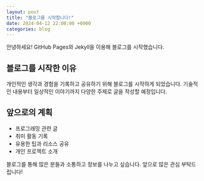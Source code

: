 ```yaml
---
layout: post
title: "블로그를 시작합니다!"
date: 2024-04-12 22:00:00 +0900
categories: blog
---
```


안녕하세요! GitHub Pages와 Jekyll을 이용해 블로그를 시작했습니다.

## 블로그를 시작한 이유

개인적인 생각과 경험을 기록하고 공유하기 위해 블로그를 시작하게 되었습니다. 기술적인 내용부터 일상적인 이야기까지 다양한 주제로 글을 작성할 예정입니다.

## 앞으로의 계획

* 프로그래밍 관련 글
* 취미 활동 기록
* 유용한 팁과 리소스 공유
* 개인 프로젝트 소개

블로그를 통해 많은 분들과 소통하고 정보를 나누고 싶습니다. 앞으로 많은 관심 부탁드립니다!